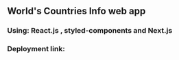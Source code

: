 ## World's Countries Info web app
### Using: React.js , styled-components and Next.js
### Deployment link: 
